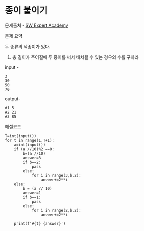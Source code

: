# 종이 붙이기

문제출처 - [SW Expert Academy](https://swexpertacademy.com/main/learn/course/lectureProblemViewer.do)

문제 요약 

두 종류의 색종이가 있다.

1. 총 길이가 주어질때 두 종이를 써서 배치될 수 있는 경우의 수를 구하라 

   

input - 

```
3
30
50
70
```

output-

```
#1 5
#2 21
#3 85
```

해설코드 

```
T=int(input())
for t in range(1,T+1):
    a=int(input())
    if (a //10)%2 ==0:
        b=(a //10)
        answer=3
        if b==2:
            pass
        else:
            for i in range(3,b,2):
                answer+=2**i
    else:
        b = (a // 10)
        answer=1
        if b==1:
            pass
        else:
            for i in range(2,b,2):
                answer+=2**i

    print(f'#{t} {answer}')
```

